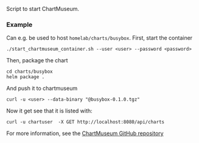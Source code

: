 Script to start ChartMuseum.

### Example 
Can e.g. be used to host `homelab/charts/busybox`.
First, start the container
```shell
./start_chartmuseum_container.sh --user <user> --password <password>
```

Then, package the chart
```shell
cd charts/busybox
helm package .
```
And push it to chartmuseum

```shell
curl -u <user> --data-binary "@busybox-0.1.0.tgz"
```

Now it get see that it is listed with:
```shell
curl -u chartuser  -X GET http://localhost:8080/api/charts
```


For more information, see the [ChartMuseum GitHub repository](
https://github.com/helm/chartmuseum)

